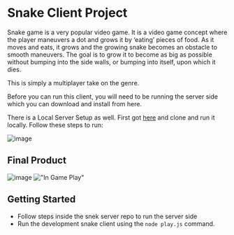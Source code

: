 # Snake Client Project

Snake game is a very popular video game. It is a video game concept where the player maneuvers a dot and grows it by ‘eating’ pieces of food. As it moves and eats, it grows and the growing snake becomes an obstacle to smooth maneuvers. The goal is to grow it to become as big as possible without bumping into the side walls, or bumping into itself, upon which it dies.

This is simply a multiplayer take on the genre.

Before you can run this client, you will need to be running the server side which you can download and install from here.

There is a Local Server Setup as well. First got [here](https://github.com/lighthouse-labs/snek-multiplayer) and clone and run it locally. Follow these steps to run:

![image](https://user-images.githubusercontent.com/72511857/130341061-2e81c56d-7b3c-43ea-9776-896bb65746ea.png)



## Final Product
![image](https://user-images.githubusercontent.com/72511857/130341029-531be448-d82c-4d6e-b2e1-a8b5fcad20b2.png)
!["In Game Play"](#)

## Getting Started

- Follow steps inside the snek server repo to run the server side
- Run the development snake client using the `node play.js` command.
